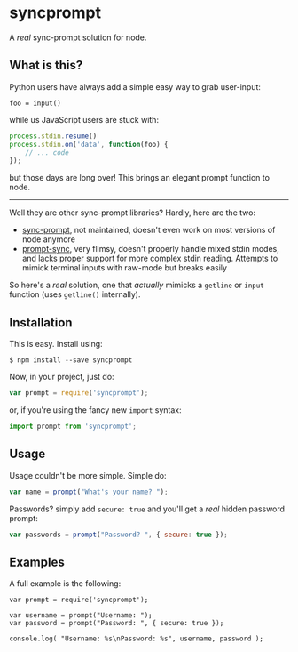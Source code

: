 # syncprompt
A _real_ sync-prompt solution for node.

## What is this?
Python users have always add a simple easy way to grab user-input:
```pythono
foo = input()
```

while us JavaScript users are stuck with:
```js
process.stdin.resume()
process.stdin.on('data', function(foo) {
    // ... code
});
```

but those days are long over! This brings an elegant prompt function to node.

---

Well they are other sync-prompt libraries? Hardly, here are the two:

 - [sync-prompt](https://github.com/shovon/sync-prompt), not maintained, doesn't even work on most versions of node anymore
 - [prompt-sync](https://github.com/0x00A/prompt-sync), very flimsy, doesn't properly handle mixed stdin modes, and lacks proper support for more complex stdin reading. Attempts to mimick terminal inputs with raw-mode but breaks easily

So here's a _real_ solution, one that _actually_ mimicks a `getline` or `input` function (uses `getline()` internally).

## Installation
This is easy. Install using:

```shell
$ npm install --save syncprompt
```

Now, in your project, just do:

```js
var prompt = require('syncprompt');
```

or, if you're using the fancy new `import` syntax:

```js
import prompt from 'syncprompt';
```

## Usage
Usage couldn't be more simple. Simple do:

```js
var name = prompt("What's your name? ");
```

Passwords? simply add `secure: true` and you'll get a _real_ hidden password prompt:

```js
var passwords = prompt("Password? ", { secure: true });
```

## Examples
A full example is the following:

```
var prompt = require('syncprompt');

var username = prompt("Username: ");
var password = prompt("Password: ", { secure: true });

console.log( "Username: %s\nPassword: %s", username, password );
```
